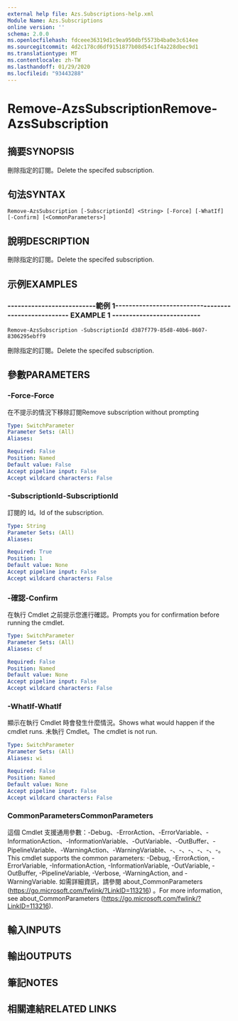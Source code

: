 ```yaml
---
external help file: Azs.Subscriptions-help.xml
Module Name: Azs.Subscriptions
online version: ''
schema: 2.0.0
ms.openlocfilehash: fdceee36319d1c9ea950dbf5573b4ba0e3c614ee
ms.sourcegitcommit: 4d2c178cd6df9151877b08d54c1f4a228dbec9d1
ms.translationtype: MT
ms.contentlocale: zh-TW
ms.lasthandoff: 01/29/2020
ms.locfileid: "93443288"
---
```

# <span data-ttu-id="f478a-101">Remove-AzsSubscription</span><span class="sxs-lookup"><span data-stu-id="f478a-101">Remove-AzsSubscription</span></span>

## <span data-ttu-id="f478a-102">摘要</span><span class="sxs-lookup"><span data-stu-id="f478a-102">SYNOPSIS</span></span>
<span data-ttu-id="f478a-103">刪除指定的訂閱。</span><span class="sxs-lookup"><span data-stu-id="f478a-103">Delete the specifed subscription.</span></span>

## <span data-ttu-id="f478a-104">句法</span><span class="sxs-lookup"><span data-stu-id="f478a-104">SYNTAX</span></span>

```
Remove-AzsSubscription [-SubscriptionId] <String> [-Force] [-WhatIf] [-Confirm] [<CommonParameters>]
```

## <span data-ttu-id="f478a-105">說明</span><span class="sxs-lookup"><span data-stu-id="f478a-105">DESCRIPTION</span></span>
<span data-ttu-id="f478a-106">刪除指定的訂閱。</span><span class="sxs-lookup"><span data-stu-id="f478a-106">Delete the specifed subscription.</span></span>

## <span data-ttu-id="f478a-107">示例</span><span class="sxs-lookup"><span data-stu-id="f478a-107">EXAMPLES</span></span>

### <span data-ttu-id="f478a-108">--------------------------範例 1--------------------------</span><span class="sxs-lookup"><span data-stu-id="f478a-108">-------------------------- EXAMPLE 1 --------------------------</span></span>
```
Remove-AzsSubscription -SubscriptionId d387f779-85d8-40b6-8607-8306295ebff9
```

<span data-ttu-id="f478a-109">刪除指定的訂閱。</span><span class="sxs-lookup"><span data-stu-id="f478a-109">Delete the specifed subscription.</span></span>

## <span data-ttu-id="f478a-110">參數</span><span class="sxs-lookup"><span data-stu-id="f478a-110">PARAMETERS</span></span>

### <span data-ttu-id="f478a-111">-Force</span><span class="sxs-lookup"><span data-stu-id="f478a-111">-Force</span></span>
<span data-ttu-id="f478a-112">在不提示的情況下移除訂閱</span><span class="sxs-lookup"><span data-stu-id="f478a-112">Remove subscription without prompting</span></span>

```yaml
Type: SwitchParameter
Parameter Sets: (All)
Aliases: 

Required: False
Position: Named
Default value: False
Accept pipeline input: False
Accept wildcard characters: False
```

### <span data-ttu-id="f478a-113">-SubscriptionId</span><span class="sxs-lookup"><span data-stu-id="f478a-113">-SubscriptionId</span></span>
<span data-ttu-id="f478a-114">訂閱的 Id。</span><span class="sxs-lookup"><span data-stu-id="f478a-114">Id of the subscription.</span></span>

```yaml
Type: String
Parameter Sets: (All)
Aliases: 

Required: True
Position: 1
Default value: None
Accept pipeline input: False
Accept wildcard characters: False
```

### <span data-ttu-id="f478a-115">-確認</span><span class="sxs-lookup"><span data-stu-id="f478a-115">-Confirm</span></span>
<span data-ttu-id="f478a-116">在執行 Cmdlet 之前提示您進行確認。</span><span class="sxs-lookup"><span data-stu-id="f478a-116">Prompts you for confirmation before running the cmdlet.</span></span>

```yaml
Type: SwitchParameter
Parameter Sets: (All)
Aliases: cf

Required: False
Position: Named
Default value: None
Accept pipeline input: False
Accept wildcard characters: False
```

### <span data-ttu-id="f478a-117">-WhatIf</span><span class="sxs-lookup"><span data-stu-id="f478a-117">-WhatIf</span></span>
<span data-ttu-id="f478a-118">顯示在執行 Cmdlet 時會發生什麼情況。</span><span class="sxs-lookup"><span data-stu-id="f478a-118">Shows what would happen if the cmdlet runs.</span></span>
<span data-ttu-id="f478a-119">未執行 Cmdlet。</span><span class="sxs-lookup"><span data-stu-id="f478a-119">The cmdlet is not run.</span></span>

```yaml
Type: SwitchParameter
Parameter Sets: (All)
Aliases: wi

Required: False
Position: Named
Default value: None
Accept pipeline input: False
Accept wildcard characters: False
```

### <span data-ttu-id="f478a-120">CommonParameters</span><span class="sxs-lookup"><span data-stu-id="f478a-120">CommonParameters</span></span>
<span data-ttu-id="f478a-121">這個 Cmdlet 支援通用參數：-Debug、-ErrorAction、-ErrorVariable、-InformationAction、-InformationVariable、-OutVariable、-OutBuffer、-PipelineVariable、-WarningAction、-WarningVariable、-、-、-、-、-、-。</span><span class="sxs-lookup"><span data-stu-id="f478a-121">This cmdlet supports the common parameters: -Debug, -ErrorAction, -ErrorVariable, -InformationAction, -InformationVariable, -OutVariable, -OutBuffer, -PipelineVariable, -Verbose, -WarningAction, and -WarningVariable.</span></span> <span data-ttu-id="f478a-122">如需詳細資訊，請參閱 about_CommonParameters (https://go.microsoft.com/fwlink/?LinkID=113216) 。</span><span class="sxs-lookup"><span data-stu-id="f478a-122">For more information, see about_CommonParameters (https://go.microsoft.com/fwlink/?LinkID=113216).</span></span>

## <span data-ttu-id="f478a-123">輸入</span><span class="sxs-lookup"><span data-stu-id="f478a-123">INPUTS</span></span>

## <span data-ttu-id="f478a-124">輸出</span><span class="sxs-lookup"><span data-stu-id="f478a-124">OUTPUTS</span></span>

## <span data-ttu-id="f478a-125">筆記</span><span class="sxs-lookup"><span data-stu-id="f478a-125">NOTES</span></span>

## <span data-ttu-id="f478a-126">相關連結</span><span class="sxs-lookup"><span data-stu-id="f478a-126">RELATED LINKS</span></span>

